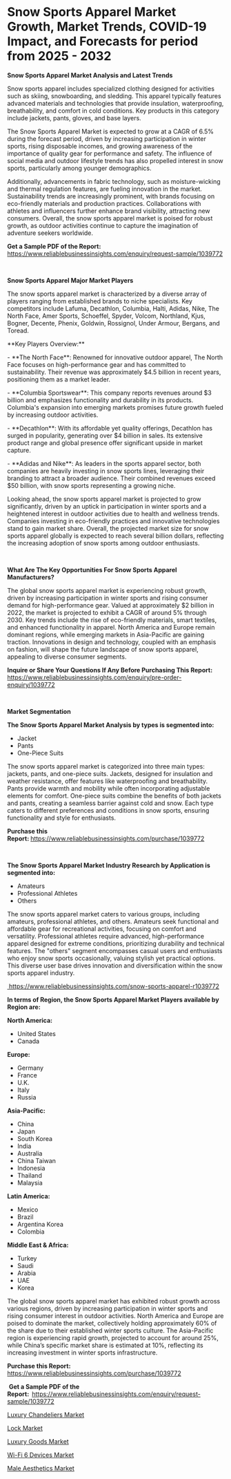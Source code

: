 <p><h1>Snow Sports Apparel Market Growth, Market Trends, COVID-19 Impact, and Forecasts for period from 2025 - 2032</h1></p><p><strong>Snow Sports Apparel Market Analysis and Latest Trends</strong></p>
<p><p>Snow sports apparel includes specialized clothing designed for activities such as skiing, snowboarding, and sledding. This apparel typically features advanced materials and technologies that provide insulation, waterproofing, breathability, and comfort in cold conditions. Key products in this category include jackets, pants, gloves, and base layers.</p><p>The Snow Sports Apparel Market is expected to grow at a CAGR of 6.5% during the forecast period, driven by increasing participation in winter sports, rising disposable incomes, and growing awareness of the importance of quality gear for performance and safety. The influence of social media and outdoor lifestyle trends has also propelled interest in snow sports, particularly among younger demographics.</p><p>Additionally, advancements in fabric technology, such as moisture-wicking and thermal regulation features, are fueling innovation in the market. Sustainability trends are increasingly prominent, with brands focusing on eco-friendly materials and production practices. Collaborations with athletes and influencers further enhance brand visibility, attracting new consumers. Overall, the snow sports apparel market is poised for robust growth, as outdoor activities continue to capture the imagination of adventure seekers worldwide.</p></p>
<p><strong>Get a Sample PDF of the Report:&nbsp;</strong> <a href="https://www.reliablebusinessinsights.com/enquiry/request-sample/1039772?utm_campaign=63&utm_medium=2&utm_source=Github&utm_content=ia&utm_term=04042025&utm_id=snow-sports-apparel">https://www.reliablebusinessinsights.com/enquiry/request-sample/1039772</a></p>
<p>&nbsp;</p>
<p><strong>Snow Sports Apparel Major Market Players</strong></p>
<p><p>The snow sports apparel market is characterized by a diverse array of players ranging from established brands to niche specialists. Key competitors include Lafuma, Decathlon, Columbia, Halti, Adidas, Nike, The North Face, Amer Sports, Schoeffel, Spyder, Volcom, Northland, Kjus, Bogner, Decente, Phenix, Goldwin, Rossignol, Under Armour, Bergans, and Toread.</p><p>**Key Players Overview:**</p><p>- **The North Face**: Renowned for innovative outdoor apparel, The North Face focuses on high-performance gear and has committed to sustainability. Their revenue was approximately $4.5 billion in recent years, positioning them as a market leader.</p><p>  </p><p>- **Columbia Sportswear**: This company reports revenues around $3 billion and emphasizes functionality and durability in its products. Columbia's expansion into emerging markets promises future growth fueled by increasing outdoor activities.</p><p>- **Decathlon**: With its affordable yet quality offerings, Decathlon has surged in popularity, generating over $4 billion in sales. Its extensive product range and global presence offer significant upside in market capture.</p><p>- **Adidas and Nike**: As leaders in the sports apparel sector, both companies are heavily investing in snow sports lines, leveraging their branding to attract a broader audience. Their combined revenues exceed $50 billion, with snow sports representing a growing niche.</p><p>Looking ahead, the snow sports apparel market is projected to grow significantly, driven by an uptick in participation in winter sports and a heightened interest in outdoor activities due to health and wellness trends. Companies investing in eco-friendly practices and innovative technologies stand to gain market share. Overall, the projected market size for snow sports apparel globally is expected to reach several billion dollars, reflecting the increasing adoption of snow sports among outdoor enthusiasts.</p></p>
<p>&nbsp;</p>
<p><strong>What Are The Key Opportunities For Snow Sports Apparel Manufacturers?</strong></p>
<p><p>The global snow sports apparel market is experiencing robust growth, driven by increasing participation in winter sports and rising consumer demand for high-performance gear. Valued at approximately $2 billion in 2022, the market is projected to exhibit a CAGR of around 5% through 2030. Key trends include the rise of eco-friendly materials, smart textiles, and enhanced functionality in apparel. North America and Europe remain dominant regions, while emerging markets in Asia-Pacific are gaining traction. Innovations in design and technology, coupled with an emphasis on fashion, will shape the future landscape of snow sports apparel, appealing to diverse consumer segments.</p></p>
<p><strong>Inquire or Share Your Questions If Any Before Purchasing This Report:</strong> <a href="https://www.reliablebusinessinsights.com/enquiry/pre-order-enquiry/1039772?utm_campaign=63&utm_medium=2&utm_source=Github&utm_content=ia&utm_term=04042025&utm_id=snow-sports-apparel">https://www.reliablebusinessinsights.com/enquiry/pre-order-enquiry/1039772</a></p>
<p>&nbsp;</p>
<p><strong>Market Segmentation</strong></p>
<p><strong>The Snow Sports Apparel Market Analysis by types is segmented into:</strong></p>
<p><ul><li>Jacket</li><li>Pants</li><li>One-Piece Suits</li></ul></p>
<p><p>The snow sports apparel market is categorized into three main types: jackets, pants, and one-piece suits. Jackets, designed for insulation and weather resistance, offer features like waterproofing and breathability. Pants provide warmth and mobility while often incorporating adjustable elements for comfort. One-piece suits combine the benefits of both jackets and pants, creating a seamless barrier against cold and snow. Each type caters to different preferences and conditions in snow sports, ensuring functionality and style for enthusiasts.</p></p>
<p><strong>Purchase this Report:&nbsp;</strong><a href="https://www.reliablebusinessinsights.com/purchase/1039772?utm_campaign=63&utm_medium=2&utm_source=Github&utm_content=ia&utm_term=04042025&utm_id=snow-sports-apparel">https://www.reliablebusinessinsights.com/purchase/1039772</a></p>
<p>&nbsp;</p>
<p><strong>The Snow Sports Apparel Market Industry Research by Application is segmented into:</strong></p>
<p><ul><li>Amateurs</li><li>Professional Athletes</li><li>Others</li></ul></p>
<p><p>The snow sports apparel market caters to various groups, including amateurs, professional athletes, and others. Amateurs seek functional and affordable gear for recreational activities, focusing on comfort and versatility. Professional athletes require advanced, high-performance apparel designed for extreme conditions, prioritizing durability and technical features. The "others" segment encompasses casual users and enthusiasts who enjoy snow sports occasionally, valuing stylish yet practical options. This diverse user base drives innovation and diversification within the snow sports apparel industry.</p></p>
<p><a href="https://www.reliablebusinessinsights.com/snow-sports-apparel-r1039772?utm_campaign=63&utm_medium=2&utm_source=Github&utm_content=ia&utm_term=04042025&utm_id=snow-sports-apparel">&nbsp;https://www.reliablebusinessinsights.com/snow-sports-apparel-r1039772</a></p>
<p><strong>In terms of Region, the Snow Sports Apparel Market Players available by Region are:</strong></p>
<p>
    <p> <strong> North America: </strong>
        <ul>
            <li>United States</li>
            <li>Canada</li>
        </ul>
        </p> 
    <p> <strong> Europe: </strong>
        <ul>
            <li>Germany</li>
            <li>France</li>
            <li>U.K.</li>
            <li>Italy</li>
            <li>Russia</li>
        </ul>
        </p> 
    <p> <strong> Asia-Pacific: </strong>
        <ul>
            <li>China</li>
            <li>Japan</li>
            <li>South Korea</li>
            <li>India</li>
            <li>Australia</li>
            <li>China Taiwan</li>
            <li>Indonesia</li>
            <li>Thailand</li>
            <li>Malaysia</li>
        </ul>
        </p> 
    <p> <strong> Latin America: </strong>
        <ul>
            <li>Mexico</li>
            <li>Brazil</li>
            <li>Argentina Korea</li>
            <li>Colombia</li>
        </ul>
        </p> 
    <p> <strong> Middle East & Africa: </strong>
        <ul>
            <li>Turkey</li>
            <li>Saudi</li>
            <li>Arabia</li>
            <li>UAE</li>
            <li>Korea</li>
        </ul>
    </p>
    </p>
<p><p>The global snow sports apparel market has exhibited robust growth across various regions, driven by increasing participation in winter sports and rising consumer interest in outdoor activities. North America and Europe are poised to dominate the market, collectively holding approximately 60% of the share due to their established winter sports culture. The Asia-Pacific region is experiencing rapid growth, projected to account for around 25%, while China’s specific market share is estimated at 10%, reflecting its increasing investment in winter sports infrastructure.</p></p>
<p><strong>Purchase this Report: </strong><a href="https://www.reliablebusinessinsights.com/purchase/1039772?utm_campaign=63&utm_medium=2&utm_source=Github&utm_content=ia&utm_term=04042025&utm_id=snow-sports-apparel">https://www.reliablebusinessinsights.com/purchase/1039772</a></p>
<p>&nbsp;<strong>Get a Sample PDF of the Report:&nbsp;&nbsp;</strong><a href="https://www.reliablebusinessinsights.com/enquiry/request-sample/1039772?utm_campaign=63&utm_medium=2&utm_source=Github&utm_content=ia&utm_term=04042025&utm_id=snow-sports-apparel">https://www.reliablebusinessinsights.com/enquiry/request-sample/1039772</a></p>
<p><strong></strong></p>
<p><p><a href="https://github.com/rubiogruis0p/Market-Research-Report-List-1/blob/main/luxury-chandeliers-market.md?utm_campaign=63&utm_medium=2&utm_source=Github&utm_content=ia&utm_term=04042025&utm_id=snow-sports-apparel">Luxury Chandeliers Market</a></p><p><a href="https://github.com/kaniselway4c/Market-Research-Report-List-1/blob/main/lock-market.md?utm_campaign=63&utm_medium=2&utm_source=Github&utm_content=ia&utm_term=04042025&utm_id=snow-sports-apparel">Lock Market</a></p><p><a href="https://github.com/jemmysolin5k/Market-Research-Report-List-1/blob/main/luxury-goods-market.md?utm_campaign=63&utm_medium=2&utm_source=Github&utm_content=ia&utm_term=04042025&utm_id=snow-sports-apparel">Luxury Goods Market</a></p><p><a href="https://github.com/chlihakwatsi/Market-Research-Report-List-1/blob/main/wi-fi-6-devices-market.md?utm_campaign=63&utm_medium=2&utm_source=Github&utm_content=ia&utm_term=04042025&utm_id=snow-sports-apparel">Wi-Fi 6 Devices Market</a></p><p><a href="https://github.com/sokurgleyde/Market-Research-Report-List-1/blob/main/male-aesthetics-market.md?utm_campaign=63&utm_medium=2&utm_source=Github&utm_content=ia&utm_term=04042025&utm_id=snow-sports-apparel">Male Aesthetics Market</a></p></p>